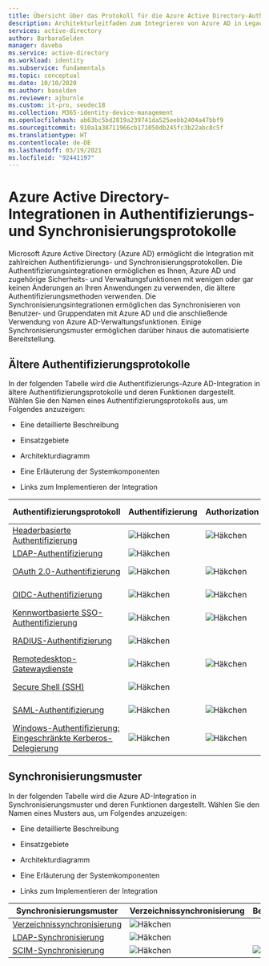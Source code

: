 ```yaml
---
title: Übersicht über das Protokoll für die Azure Active Directory-Authentifizierung und -Synchronisierung
description: Architekturleitfaden zum Integrieren von Azure AD in Legacy-Authentifizierungsprotokolle und Synchronisierungsmuster
services: active-directory
author: BarbaraSelden
manager: daveba
ms.service: active-directory
ms.workload: identity
ms.subservice: fundamentals
ms.topic: conceptual
ms.date: 10/10/2020
ms.author: baselden
ms.reviewer: ajburnle
ms.custom: it-pro, seodec18
ms.collection: M365-identity-device-management
ms.openlocfilehash: ab63bc5bd2819a239741da525eebb2404a47bbf9
ms.sourcegitcommit: 910a1a38711966cb171050db245fc3b22abc8c5f
ms.translationtype: HT
ms.contentlocale: de-DE
ms.lasthandoff: 03/19/2021
ms.locfileid: "92441197"
---
```

# <a name="azure-active-directory-integrations-with-authentication-and-synchronization-protocols"></a>Azure Active Directory-Integrationen in Authentifizierungs- und Synchronisierungsprotokolle

Microsoft Azure Active Directory (Azure AD) ermöglicht die Integration mit zahlreichen Authentifizierungs- und Synchronisierungsprotokollen. Die Authentifizierungsintegrationen ermöglichen es Ihnen, Azure AD und zugehörige Sicherheits- und Verwaltungsfunktionen mit wenigen oder gar keinen Änderungen an Ihren Anwendungen zu verwenden, die ältere Authentifizierungsmethoden verwenden. Die Synchronisierungsintegrationen ermöglichen das Synchronisieren von Benutzer- und Gruppendaten mit Azure AD und die anschließende Verwendung von Azure AD-Verwaltungsfunktionen. Einige Synchronisierungsmuster ermöglichen darüber hinaus die automatisierte Bereitstellung.

## <a name="legacy-authentication-protocols"></a>Ältere Authentifizierungsprotokolle

In der folgenden Tabelle wird die Authentifizierungs-Azure AD-Integration in ältere Authentifizierungsprotokolle und deren Funktionen dargestellt. Wählen Sie den Namen eines Authentifizierungsprotokolls aus, um Folgendes anzuzeigen:

* Eine detaillierte Beschreibung

* Einsatzgebiete

* Architekturdiagramm

* Eine Erläuterung der Systemkomponenten

* Links zum Implementieren der Integration

 

| Authentifizierungsprotokoll| Authentifizierung| Authorization| Multi-Factor Authentication| Bedingter Zugriff |
| - |- | - | - | - |
| [Headerbasierte Authentifizierung](auth-header-based.md)|![Häkchen](./media/authentication-patterns/check.png)| ![Häkchen](./media/authentication-patterns/check.png)| ![Häkchen](./media/authentication-patterns/check.png)| ![Häkchen](./media/authentication-patterns/check.png) |
| [LDAP-Authentifizierung](auth-ldap.md)| ![Häkchen](./media/authentication-patterns/check.png)| | |  |
| [OAuth 2.0-Authentifizierung](auth-oauth2.md)| ![Häkchen](./media/authentication-patterns/check.png)| ![Häkchen](./media/authentication-patterns/check.png)| ![Häkchen](./media/authentication-patterns/check.png)| ![Häkchen](./media/authentication-patterns/check.png) |
| [OIDC-Authentifizierung](auth-oidc.md)| ![Häkchen](./media/authentication-patterns/check.png)| ![Häkchen](./media/authentication-patterns/check.png)| ![Häkchen](./media/authentication-patterns/check.png)| ![Häkchen](./media/authentication-patterns/check.png) |
| [Kennwortbasierte SSO-Authentifizierung](auth-password-based-sso.md )| ![Häkchen](./media/authentication-patterns/check.png)| ![Häkchen](./media/authentication-patterns/check.png)| ![Häkchen](./media/authentication-patterns/check.png)| ![Häkchen](./media/authentication-patterns/check.png) |
| [RADIUS-Authentifizierung]( auth-radius.md)| ![Häkchen](./media/authentication-patterns/check.png)| | ![Häkchen](./media/authentication-patterns/check.png)| ![Häkchen](./media/authentication-patterns/check.png) |
| [Remotedesktop-Gatewaydienste](auth-remote-desktop-gateway.md)| ![Häkchen](./media/authentication-patterns/check.png)| ![Häkchen](./media/authentication-patterns/check.png)| ![Häkchen](./media/authentication-patterns/check.png)| ![Häkchen](./media/authentication-patterns/check.png) |
| [Secure Shell (SSH)](auth-ssh.md) |  ![Häkchen](./media/authentication-patterns/check.png)| | ![Häkchen](./media/authentication-patterns/check.png)| ![Häkchen](./media/authentication-patterns/check.png) |
| [SAML-Authentifizierung](auth-saml.md)| ![Häkchen](./media/authentication-patterns/check.png)| ![Häkchen](./media/authentication-patterns/check.png)| ![Häkchen](./media/authentication-patterns/check.png)| ![Häkchen](./media/authentication-patterns/check.png) |
| [Windows-Authentifizierung: Eingeschränkte Kerberos-Delegierung](auth-kcd.md)| ![Häkchen](./media/authentication-patterns/check.png)| ![Häkchen](./media/authentication-patterns/check.png)| ![Häkchen](./media/authentication-patterns/check.png)| ![Häkchen](./media/authentication-patterns/check.png) |


 
## <a name="synchronization-patterns"></a>Synchronisierungsmuster

In der folgenden Tabelle wird die Azure AD-Integration in Synchronisierungsmuster und deren Funktionen dargestellt. Wählen Sie den Namen eines Musters aus, um Folgendes anzuzeigen:

* Eine detaillierte Beschreibung

* Einsatzgebiete

* Architekturdiagramm

* Eine Erläuterung der Systemkomponenten

* Links zum Implementieren der Integration



| Synchronisierungsmuster| Verzeichnissynchronisierung| Benutzerbereitstellung |
| - | - | - |
| [Verzeichnissynchronisierung](sync-directory.md)| ![Häkchen](./media/authentication-patterns/check.png)|  |
| [LDAP-Synchronisierung](sync-ldap.md)| ![Häkchen](./media/authentication-patterns/check.png)|  |
| [SCIM-Synchronisierung](sync-scim.md)| ![Häkchen](./media/authentication-patterns/check.png)| ![Häkchen](./media/authentication-patterns/check.png) |

